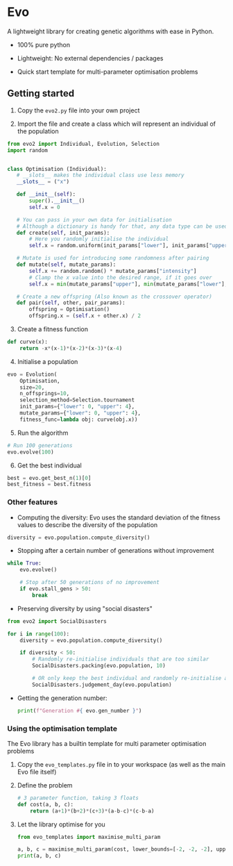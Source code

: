# Evo

A lightweight library for creating genetic algorithms with ease in Python.

- 100% pure python

- Lightweight: No external dependencies / packages

- Quick start template for multi-parameter optimisation problems

## Getting started

1. Copy the `evo2.py` file into your own project

2. Import the file and create a class which will represent an individual of the population

```python
from evo2 import Individual, Evolution, Selection
import random


class Optimisation (Individual):
   # __slots__ makes the individual class use less memory
   __slots__ = ("x")

   def __init__(self):
       super().__init__()
       self.x = 0

   # You can pass in your own data for initialisation
   # Although a dictionary is handy for that, any data type can be used
   def create(self, init_params):
       # Here you randomly initialise the individual
       self.x = random.uniform(init_params["lower"], init_params["upper"])

   # Mutate is used for introducing some randomness after pairing
   def mutate(self, mutate_params):
       self.x += random.random() * mutate_params["intensity"]
       # Clamp the x value into the desired range, if it goes over
       self.x = min(mutate_params["upper"], min(mutate_params["lower"], self.x))

   # Create a new offspring (Also known as the crossover operator)
   def pair(self, other, pair_params):
       offspring = Optimisation()
       offspring.x = (self.x + other.x) / 2
```

3. Create a fitness function

```python
def curve(x):
    return -x*(x-1)*(x-2)*(x-3)*(x-4)
```

4. Initialise a population

```python
evo = Evolution(
    Optimisation,
    size=20,
    n_offsprings=10,
    selection_method=Selection.tournament
    init_params={"lower": 0, "upper": 4},
    mutate_params={"lower": 0, "upper": 4},
    fitness_func=lambda obj: curve(obj.x))
```

5. Run the algorithm

```python
# Run 100 generations
evo.evolve(100)
```

6. Get the best individual

```python
best = evo.get_best_n(1)[0]
best_fitness = best.fitness
```

### Other features

- Computing the diversity: Evo uses the standard deviation of the fitness values to describe the diversity of the population

```python
diversity = evo.population.compute_diversity()
```

- Stopping after a certain number of generations without improvement

```python
while True:
    evo.evolve()

    # Stop after 50 generations of no improvement
    if evo.stall_gens > 50:
        break
```

- Preserving diversity by using "social disasters"

```python
from evo2 import SocialDisasters

for i in range(100):
    diversity = evo.population.compute_diversity()

    if diversity < 50:
        # Randomly re-initialise individuals that are too similar
        SocialDisasters.packing(evo.population, 10)

        # OR only keep the best individual and randomly re-initialise all others
        SocialDisasters.judgement_day(evo.population)
```

- Getting the generation number:
  
  ```python
  print(f"Generation #{ evo.gen_number }")
  ```



### Using the optimisation template

The Evo library has a builtin template for multi parameter optimisation problems

1. Copy the `evo_templates.py` file in to your workspace (as well as the main Evo file itself)

2. Define the problem
   
   ```python
   # 3 parameter function, taking 3 floats
   def cost(a, b, c):
       return (a+1)*(b+2)*(c+3)*(a-b-c)*(c-b-a)
   ```

3. Let the library optimise for you
   
   ```python
   from evo_templates import maximise_multi_param
   
   a, b, c = maximise_multi_param(cost, lower_bounds=[-2, -2, -2], upper_bounds=[2, 2, 2]))
   print(a, b, c)
   ```
   
   
